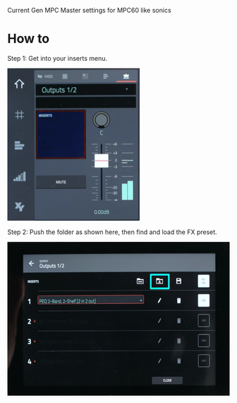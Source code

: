 Current Gen MPC Master settings for MPC60 like sonics

# How to
Step 1:
Get into your inserts menu.

<img src="https://github.com/oldskool978/MPC-FX/blob/main/.Assetts/Screenshot%20(286).png" alt="Step1" height ="345.5">

Step 2:
Push the folder as shown here, then find and load the FX preset.

<img src="https://github.com/oldskool978/MPC-FX/blob/main/.Assetts/Screenshot%20(288).png" alt="Step1" height="347.666">
